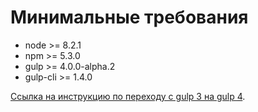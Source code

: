 # Минимальные требования

* node >= 8.2.1
* npm >= 5.3.0
* gulp >= 4.0.0-alpha.2
* gulp-cli >= 1.4.0

<a href="https://demisx.github.io/gulp4/2015/01/15/install-gulp4.html" target="_blank">Ссылка на инструкцию по переходу с gulp 3 на gulp 4</a>.
